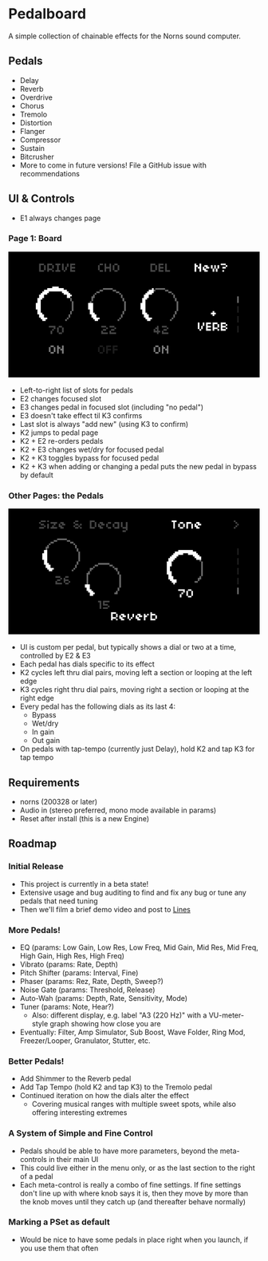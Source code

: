 # Pedalboard
A simple collection of chainable effects for the Norns sound computer.

## Pedals
* Delay
* Reverb
* Overdrive
* Chorus
* Tremolo
* Distortion
* Flanger
* Compressor
* Sustain
* Bitcrusher
* More to come in future versions! File a GitHub issue with recommendations

## UI & Controls
* E1 always changes page

### Page 1: Board
![board](screenshots/board.png)
* Left-to-right list of slots for pedals
* E2 changes focused slot
* E3 changes pedal in focused slot (including "no pedal")
* E3 doesn't take effect til K3 confirms
* Last slot is always "add new" (using K3 to confirm)
* K2 jumps to pedal page
* K2 + E2 re-orders pedals
* K2 + E3 changes wet/dry for focused pedal
* K2 + K3 toggles bypass for focused pedal
* K2 + K3 when adding or changing a pedal puts the new pedal in bypass by default

### Other Pages: the Pedals
![board](screenshots/pedal.png)
* UI is custom per pedal, but typically shows a dial or two at a time, controlled by E2 & E3
* Each pedal has dials specific to its effect
* K2 cycles left thru dial pairs, moving left a section or looping at the left edge
* K3 cycles right thru dial pairs, moving right a section or looping at the right edge
* Every pedal has the following dials as its last 4:
  * Bypass
  * Wet/dry
  * In gain
  * Out gain
* On pedals with tap-tempo (currently just Delay), hold K2 and tap K3 for tap tempo

## Requirements
* norns (200328 or later)
* Audio in (stereo preferred, mono mode available in params)
* Reset after install (this is a new Engine)

## Roadmap
### Initial Release
* This project is currently in a beta state!
* Extensive usage and bug auditing to find and fix any bug or tune any pedals that need tuning
* Then we'll film a brief demo video and post to [Lines](https://llllllll.co/)

### More Pedals!
* EQ (params: Low Gain, Low Res, Low Freq, Mid Gain, Mid Res, Mid Freq, High Gain, High Res, High Freq)
* Vibrato (params: Rate, Depth)
* Pitch Shifter (params: Interval, Fine)
* Phaser (params: Rez, Rate, Depth, Sweep?)
* Noise Gate (params: Threshold, Release)
* Auto-Wah (params: Depth, Rate, Sensitivity, Mode)
* Tuner (params: Note, Hear?)
  * Also: different display, e.g. label "A3 (220 Hz)" with a VU-meter-style graph showing how close you are
* Eventually: Filter, Amp Simulator, Sub Boost, Wave Folder, Ring Mod, Freezer/Looper, Granulator, Stutter, etc.

### Better Pedals!
* Add Shimmer to the Reverb pedal
* Add Tap Tempo (hold K2 and tap K3) to the Tremolo pedal
* Continued iteration on how the dials alter the effect
  * Covering musical ranges with multiple sweet spots, while also offering interesting extremes

### A System of Simple and Fine Control
* Pedals should be able to have more parameters, beyond the meta-controls in their main UI
* This could live either in the menu only, or as the last section to the right of a pedal
* Each meta-control is really a combo of fine settings. If fine settings don't line up with where knob says it is, then they move by more than the knob moves until they catch up (and thereafter behave normally)

### Marking a PSet as default
* Would be nice to have some pedals in place right when you launch, if you use them that often
